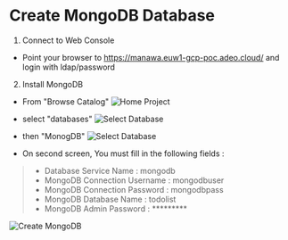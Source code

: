 # Create MongoDB Database

1. Connect to Web Console
* Point your browser to https://manawa.euw1-gcp-poc.adeo.cloud/ and login with ldap/password

2. Install MongoDB
* From "Browse Catalog"
![Home Project](./manawa/Tutorial/screens/Home-Project.png)


* select "databases"
![Select Database](./Tutorial/screens/Catalog-Select-Database.png)



* then "MonogDB"
![Select Database](./Tutorial/screens/Catalog-Select-MongoDB.png)


* On second screen, You must fill in the following fields :

> * Database Service Name : mongodb
> * MongoDB Connection Username : mongodbuser
> * MongoDB Connection Password : mongodbpass
> * MongoDB Database Name : todolist
> * MongoDB Admin Password : *********

![Create MongoDB](./Tutorial/screens/Catalog-Create-MongoDB.png)


